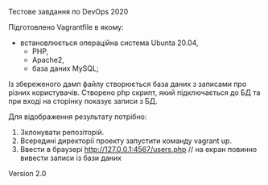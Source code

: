 Тестове завдання по DevOps 2020

Підготовлено Vagrantfile в якому:
  - встановлюється операційна система Ubunta 20.04,
	- PHP,
	- Apache2,
	- база даних MySQL; 

Із збереженого дамп файлу створюється база даних з записами про різних користувачів.
Створено php скрипт, який підключається до БД та при вході на сторінку показує записи з БД.
	
Для відображення результату потрібно:
1. Зклонувати репозіторій.
2. Всередині директорії проекту запустити команду vagrant up.
3. Ввести в браузері http://127.0.0.1:4567/users.php   // на екран повинно вивести записи із бази даних 

Version 2.0
